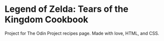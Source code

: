 Legend of Zelda: Tears of the Kingdom Cookbook
==============================================

Project for The Odin Project recipes page.
Made with love, HTML, and CSS.

